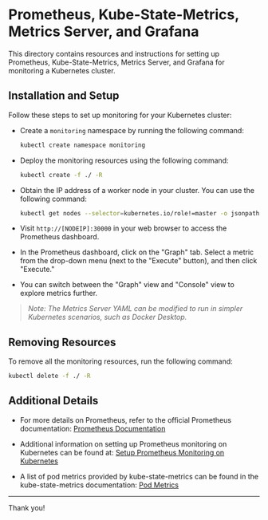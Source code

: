 # Prometheus, Kube-State-Metrics, Metrics Server, and Grafana

This directory contains resources and instructions for setting up Prometheus, Kube-State-Metrics, Metrics Server, and Grafana for monitoring a Kubernetes cluster.

## Installation and Setup

Follow these steps to set up monitoring for your Kubernetes cluster:

- Create a `monitoring` namespace by running the following command:

   ```bash
   kubectl create namespace monitoring
   ```

- Deploy the monitoring resources using the following command:

   ```bash
   kubectl create -f ./ -R
   ```

- Obtain the IP address of a worker node in your cluster. You can use the following command:

   ```bash
   kubectl get nodes --selector=kubernetes.io/role!=master -o jsonpath={.items[*].status.addresses[?(@.type=="InternalIP")].address}
   ```

- Visit `http://[NODEIP]:30000` in your web browser to access the Prometheus dashboard.

- In the Prometheus dashboard, click on the "Graph" tab. Select a metric from the drop-down menu (next to the "Execute" button), and then click "Execute." 

- You can switch between the "Graph" view and "Console" view to explore metrics further.

>_Note: The Metrics Server YAML can be modified to run in simpler Kubernetes scenarios, such as Docker Desktop._

## Removing Resources

To remove all the monitoring resources, run the following command:

   ```bash
   kubectl delete -f ./ -R
   ```

## Additional Details

- For more details on Prometheus, refer to the official Prometheus documentation: [Prometheus Documentation](https://prometheus.io/docs/prometheus/latest/getting_started)

- Additional information on setting up Prometheus monitoring on Kubernetes can be found at: [Setup Prometheus Monitoring on Kubernetes](https://devopscube.com/setup-prometheus-monitoring-on-kubernetes)

- A list of pod metrics provided by kube-state-metrics can be found in the kube-state-metrics documentation: [Pod Metrics](https://github.com/kubernetes/kube-state-metrics/blob/master/docs/pod-metrics.md)

---

Thank you!

